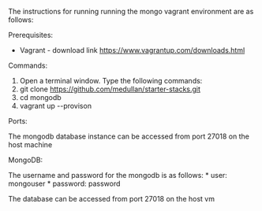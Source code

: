 The instructions for running running the mongo vagrant environment are as follows:

Prerequisites:

  * Vagrant - download link https://www.vagrantup.com/downloads.html

Commands:

  1. Open a terminal window. Type the following commands:
  2. git clone https://github.com/medullan/starter-stacks.git
  3. cd mongodb
  4. vagrant up --provison

Ports:

  The mongodb database instance can be accessed from port 27018 on the host machine

MongoDB:

  The username and password for the mongodb is as follows:
    * user: mongouser
    * password: password

  The database can be accessed from port 27018 on the host vm
